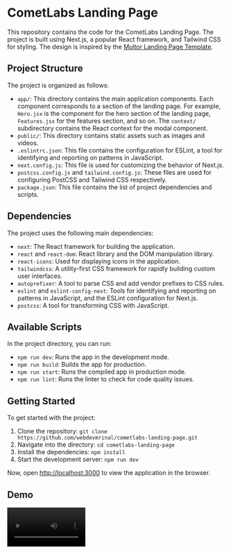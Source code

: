 # CometLabs Landing Page

This repository contains the code for the CometLabs Landing Page. The project is built using Next.js, a popular React framework, and Tailwind CSS for styling. The design is inspired by the [Multor Landing Page Template](https://unbounce.com/landing-page-template/multor/).

## Project Structure

The project is organized as follows:

- `app/`: This directory contains the main application components. Each component corresponds to a section of the landing page. For example, `Hero.jsx` is the component for the hero section of the landing page, `Features.jsx` for the features section, and so on. The `context/` subdirectory contains the React context for the modal component.
- `public/`: This directory contains static assets such as images and videos.
- `.eslintrc.json`: This file contains the configuration for ESLint, a tool for identifying and reporting on patterns in JavaScript.
- `next.config.js`: This file is used for customizing the behavior of Next.js.
- `postcss.config.js` and `tailwind.config.js`: These files are used for configuring PostCSS and Tailwind CSS respectively.
- `package.json`: This file contains the list of project dependencies and scripts.

## Dependencies

The project uses the following main dependencies:

- `next`: The React framework for building the application.
- `react` and `react-dom`: React library and the DOM manipulation library.
- `react-icons`: Used for displaying icons in the application.
- `tailwindcss`: A utility-first CSS framework for rapidly building custom user interfaces.
- `autoprefixer`: A tool to parse CSS and add vendor prefixes to CSS rules.
- `eslint` and `eslint-config-next`: Tools for identifying and reporting on patterns in JavaScript, and the ESLint configuration for Next.js.
- `postcss`: A tool for transforming CSS with JavaScript.

## Available Scripts

In the project directory, you can run:

- `npm run dev`: Runs the app in the development mode.
- `npm run build`: Builds the app for production.
- `npm run start`: Runs the compiled app in production mode.
- `npm run lint`: Runs the linter to check for code quality issues.

## Getting Started

To get started with the project:

1. Clone the repository: `git clone https://github.com/webdevmrinal/cometlabs-landing-page.git`
2. Navigate into the directory: `cd cometlabs-landing-page`
3. Install the dependencies: `npm install`
4. Start the development server: `npm run dev`

Now, open [http://localhost:3000](http://localhost:3000) to view the application in the browser.

## Demo

<video src="./public/testimonial_video.mp4" width=180 />

## License

This project is open source and available under the [MIT License](https://opensource.org/licenses/MIT).
